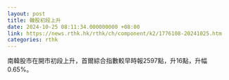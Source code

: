 ```yaml
---
layout: post
title: 韓股初段上升
date: 2024-10-25 08:11:34.000000000 +08:00
link: https://news.rthk.hk/rthk/ch/component/k2/1776108-20241025.htm
categories: rthk
---
```


南韓股市在開市初段上升，首爾綜合指數較早時報2597點，升16點，升幅0.65%。
